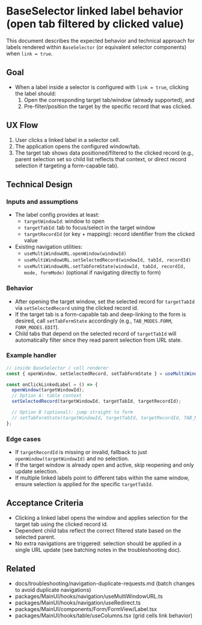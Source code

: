 # BaseSelector linked label behavior (open tab filtered by clicked value)

This document describes the expected behavior and technical approach for labels rendered within `BaseSelector` (or equivalent selector components) when `link = true`.

## Goal
- When a label inside a selector is configured with `link = true`, clicking the label should:
  1) Open the corresponding target tab/window (already supported), and
  2) Pre-filter/position the target by the specific record that was clicked.

## UX Flow
1. User clicks a linked label in a selector cell.
2. The application opens the configured window/tab.
3. The target tab shows data positioned/filtered to the clicked record (e.g., parent selection set so child list reflects that context, or direct record selection if targeting a form-capable tab).

## Technical Design

### Inputs and assumptions
- The label config provides at least:
  - `targetWindowId`: window to open
  - `targetTabId`: tab to focus/select in the target window
  - `targetRecordId` (or key + mapping): record identifier from the clicked value
- Existing navigation utilities:
  - `useMultiWindowURL.openWindow(windowId)`
  - `useMultiWindowURL.setSelectedRecord(windowId, tabId, recordId)`
  - `useMultiWindowURL.setTabFormState(windowId, tabId, recordId, mode, formMode)` (optional if navigating directly to form)

### Behavior
- After opening the target window, set the selected record for `targetTabId` via `setSelectedRecord` using the clicked record id.
- If the target tab is a form-capable tab and deep-linking to the form is desired, call `setTabFormState` accordingly (e.g., `TAB_MODES.FORM`, `FORM_MODES.EDIT`).
- Child tabs that depend on the selected record of `targetTabId` will automatically filter since they read parent selection from URL state.

### Example handler
```ts
// inside BaseSelector / cell renderer
const { openWindow, setSelectedRecord, setTabFormState } = useMultiWindowURL();

const onClickLinkedLabel = () => {
  openWindow(targetWindowId);
  // Option A: table context
  setSelectedRecord(targetWindowId, targetTabId, targetRecordId);

  // Option B (optional): jump straight to form
  // setTabFormState(targetWindowId, targetTabId, targetRecordId, TAB_MODES.FORM, FORM_MODES.EDIT);
};
```

### Edge cases
- If `targetRecordId` is missing or invalid, fallback to just `openWindow(targetWindowId)` and no selection.
- If the target window is already open and active, skip reopening and only update selection.
- If multiple linked labels point to different tabs within the same window, ensure selection is applied for the specific `targetTabId`.

## Acceptance Criteria
- Clicking a linked label opens the window and applies selection for the target tab using the clicked record id.
- Dependent child tabs reflect the correct filtered state based on the selected parent.
- No extra navigations are triggered: selection should be applied in a single URL update (see batching notes in the troubleshooting doc).

## Related
- docs/troubleshooting/navigation-duplicate-requests.md (batch changes to avoid duplicate navigations)
- packages/MainUI/hooks/navigation/useMultiWindowURL.ts
- packages/MainUI/hooks/navigation/useRedirect.ts
- packages/MainUI/components/Form/FormView/Label.tsx
- packages/MainUI/hooks/table/useColumns.tsx (grid cells link behavior)
